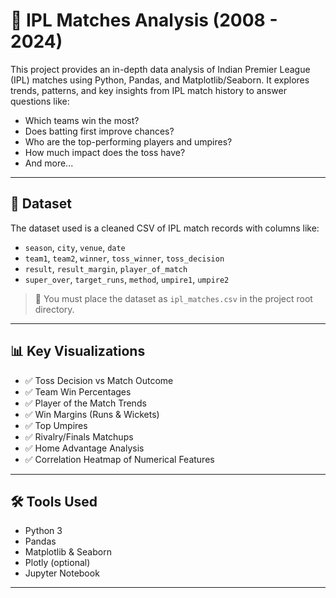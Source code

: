 # 🏏 IPL Matches Analysis (2008 - 2024) 

This project provides an in-depth data analysis of Indian Premier League (IPL) matches using Python, Pandas, and Matplotlib/Seaborn. It explores trends, patterns, and key insights from IPL match history to answer questions like:

- Which teams win the most?
- Does batting first improve chances?
- Who are the top-performing players and umpires?
- How much impact does the toss have?
- And more...

---

## 📁 Dataset

The dataset used is a cleaned CSV of IPL match records with columns like:

- `season`, `city`, `venue`, `date`
- `team1`, `team2`, `winner`, `toss_winner`, `toss_decision`
- `result`, `result_margin`, `player_of_match`
- `super_over`, `target_runs`, `method`, `umpire1`, `umpire2`

> 🔹 You must place the dataset as `ipl_matches.csv` in the project root directory.

---

## 📊 Key Visualizations

- ✅ Toss Decision vs Match Outcome
- ✅ Team Win Percentages
- ✅ Player of the Match Trends
- ✅ Win Margins (Runs & Wickets)
- ✅ Top Umpires
- ✅ Rivalry/Finals Matchups
- ✅ Home Advantage Analysis
- ✅ Correlation Heatmap of Numerical Features

---

## 🛠️ Tools Used

- Python 3
- Pandas
- Matplotlib & Seaborn
- Plotly (optional)
- Jupyter Notebook

---

